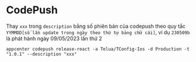 # CodePush

Thay `xxx` trong `description` bằng số phiên bản của codepush theo quy tắc `YYMMDD[số lần update trong ngày theo thứ tự bảng chữ cái]`, ví dụ `230509b` là phát hành ngày 09/05/2023 lần thứ 2

`appcenter codepush release-react -a Telua/TConfig-Ios -d Production -t "1.0.1" --description "xxx"`
